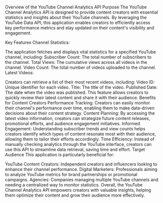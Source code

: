 Overview of the YouTube Channel Analytics API
Purpose
The YouTube Channel Analytics API is designed to provide content creators with essential statistics and insights about their YouTube channels. By leveraging the YouTube Data API, this application enables creators to efficiently access key performance metrics and stay updated on their content's visibility and engagement.

Key Features
Channel Statistics:

The application fetches and displays vital statistics for a specified YouTube channel, including:
Subscriber Count: The total number of subscribers to the channel.
Total Views: The cumulative views across all videos in the channel.
Video Count: The total number of videos uploaded to the channel.
Latest Videos:

Creators can retrieve a list of their most recent videos, including:
Video ID: Unique identifier for each video.
Title: The title of the video.
Published Date: The date when the video was published.
This feature allows creators to quickly review their latest content and share it with their audience.
Benefits for Content Creators
Performance Tracking: Creators can easily monitor their channel's performance over time, enabling them to make data-driven decisions about their content strategy.
Content Planning: By accessing the latest video information, creators can strategize future content releases, promotional efforts, and audience engagement initiatives.
Informed Engagement: Understanding subscriber trends and view counts helps creators identify which types of content resonate most with their audience, allowing them to tailor their efforts accordingly.
Time Efficiency: Instead of manually checking analytics through the YouTube interface, creators can use this API to streamline data retrieval, saving time and effort.
Target Audience
This application is particularly beneficial for:

YouTube Content Creators: Independent creators and influencers looking to enhance their channel performance.
Digital Marketers: Professionals aiming to analyze YouTube metrics for brand partnerships or promotional campaigns.
Agencies: Companies managing multiple YouTube channels and needing a centralized way to monitor statistics.
Overall, the YouTube Channel Analytics API empowers creators with valuable insights, helping them optimize their content and grow their audience more effectively.







